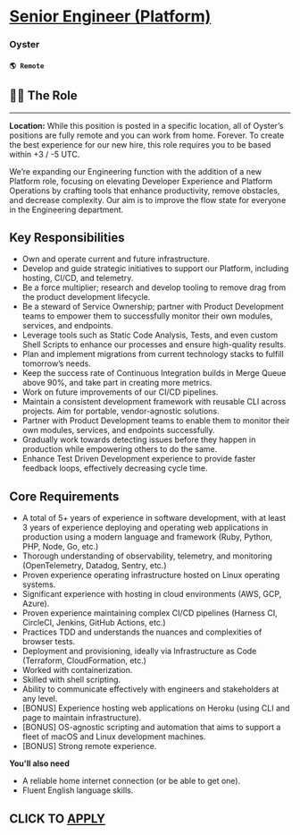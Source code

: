 # [Senior Engineer (Platform)](https://www.remotewlb.com/apply/senior-engineer-platform-118498)  
### Oyster  
#### `🌎 Remote`  

## **👩‍💻 The Role**

* * *

**Location:** While this position is posted in a specific location, all of Oyster’s positions are fully remote and you can work from home. Forever. To create the best experience for our new hire, this role requires you to be based within +3 / -5 UTC.

We’re expanding our Engineering function with the addition of a new Platform role, focusing on elevating Developer Experience and Platform Operations by crafting tools that enhance productivity, remove obstacles, and decrease complexity. Our aim is to improve the flow state for everyone in the Engineering department.

## **Key Responsibilities**

  * Own and operate current and future infrastructure.
  * Develop and guide strategic initiatives to support our Platform, including hosting, CI/CD, and telemetry.
  * Be a force multiplier; research and develop tooling to remove drag from the product development lifecycle.
  * Be a steward of Service Ownership; partner with Product Development teams to empower them to successfully monitor their own modules, services, and endpoints.
  * Leverage tools such as Static Code Analysis, Tests, and even custom Shell Scripts to enhance our processes and ensure high-quality results.
  * Plan and implement migrations from current technology stacks to fulfill tomorrow’s needs.
  * Keep the success rate of Continuous Integration builds in Merge Queue above 90%, and take part in creating more metrics.
  * Work on future improvements of our CI/CD pipelines.
  * Maintain a consistent development framework with reusable CLI across projects. Aim for portable, vendor-agnostic solutions.
  * Partner with Product Development teams to enable them to monitor their own modules, services, and endpoints successfully.
  * Gradually work towards detecting issues before they happen in production while empowering others to do the same.
  * Enhance Test Driven Development experience to provide faster feedback loops, effectively decreasing cycle time.

## **Core Requirements**

  * A total of 5+ years of experience in software development, with at least 3 years of experience deploying and operating web applications in production using a modern language and framework (Ruby, Python, PHP, Node, Go, etc.)
  * Thorough understanding of observability, telemetry, and monitoring (OpenTelemetry, Datadog, Sentry, etc.)
  * Proven experience operating infrastructure hosted on Linux operating systems.
  * Significant experience with hosting in cloud environments (AWS, GCP, Azure).
  * Proven experience maintaining complex CI/CD pipelines (Harness CI, CircleCI, Jenkins, GitHub Actions, etc.)
  * Practices TDD and understands the nuances and complexities of browser tests.
  * Deployment and provisioning, ideally via Infrastructure as Code (Terraform, CloudFormation, etc.)
  * Worked with containerization.
  * Skilled with shell scripting.
  * Ability to communicate effectively with engineers and stakeholders at any level.
  * [BONUS] Experience hosting web applications on Heroku (using CLI and page to maintain infrastructure).
  * [BONUS] OS-agnostic scripting and automation that aims to support a fleet of macOS and Linux development machines.
  * [BONUS] Strong remote experience.

**You'll also need**

  * A reliable home internet connection (or be able to get one).
  * Fluent English language skills.

  
## CLICK TO [APPLY](https://www.remotewlb.com/apply/senior-engineer-platform-118498)

